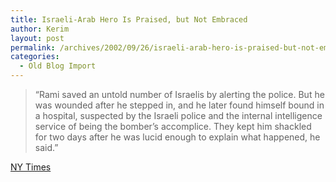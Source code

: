 ```yaml
---
title: Israeli-Arab Hero Is Praised, but Not Embraced
author: Kerim
layout: post
permalink: /archives/2002/09/26/israeli-arab-hero-is-praised-but-not-embraced/
categories:
  - Old Blog Import
---
```


>   &#8220;Rami saved an untold number of Israelis by alerting the police. But he was wounded after he stepped in, and he later found himself bound in a hospital, suspected by the Israeli police and the internal intelligence service of being the bomber&#8217;s accomplice. They kept him shackled for two days after he was lucid enough to explain what happened, he said.&#8221;


<a href="http://www.nytimes.com/2002/09/26/international/middleeast/26ISRA.html" onclick="_gaq.push(['_trackEvent', 'outbound-article', 'http://www.nytimes.com/2002/09/26/international/middleeast/26ISRA.html', 'NY Times']);" >NY Times</a>

